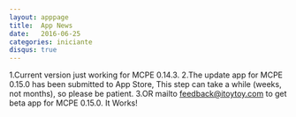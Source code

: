 ```yaml
---
layout: apppage
title:  App News
date:   2016-06-25
categories: iniciante
disqus: true
---
```

1.Current version just working for MCPE 0.14.3.
2.The update app for MCPE 0.15.0 has been submitted to App Store, This step can take a while (weeks, not months), so please be patient.
3.OR mailto feedback@itoytoy.com to get beta app for MCPE 0.15.0.
It Works! 


